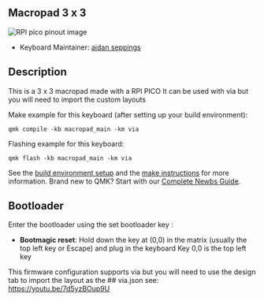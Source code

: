 ## Macropad 3 x 3

![RPI pico pinout image](https://www.raspberrypi.com/documentation/microcontrollers/images/pico-2-r4-pinout.svg)


* Keyboard Maintainer: [aidan seppings](https://github.com/aidan-sepp)
## Description
This is a 3 x 3 macropad made with a RPI PICO
It can be used with via but you will need to import the custom layouts

Make example for this keyboard (after setting up your build environment):

    qmk compile -kb macropad_main -km via

Flashing example for this keyboard:

    qmk flash -kb macropad_main -km via

See the [build environment setup](https://docs.qmk.fm/#/getting_started_build_tools) and the [make instructions](https://docs.qmk.fm/#/getting_started_make_guide) for more information. Brand new to QMK? Start with our [Complete Newbs Guide](https://docs.qmk.fm/#/newbs).

## Bootloader

Enter the bootloader using the set bootloader key :

* **Bootmagic reset**: Hold down the key at (0,0) in the matrix (usually the top left key or Escape) and plug in the keyboard
Key 0,0 is the top left key

This firmware configuration supports via but you will need to use the design tab to import the layout as the ## via.json
see: https://youtu.be/7d5yzBOup9U
